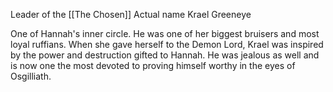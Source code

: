 Leader of the [[The Chosen]]
Actual name Krael Greeneye

One of Hannah's inner circle. He was one of her biggest bruisers and most loyal ruffians. When she gave herself to the Demon Lord, Krael was inspired by the power and destruction gifted to Hannah. He was jealous as well and is now one the most devoted to proving himself worthy in the eyes of Osgilliath.